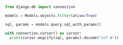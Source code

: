 ```python
from django.db import connection
```

```python
models = Models.objects.filter(ativo=True)
```
```python
sql, params = models.query.sql_with_params()
```
```python
with connection.cursor() as cursor:
  print(cursor.mogrify(sql, params).decode("utf-8"))
```
